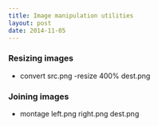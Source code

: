 ```yaml
---
title: Image manipulation utilities
layout: post
date: 2014-11-05
---
```


### Resizing images
* convert src.png -resize 400% dest.png

### Joining images
* montage left.png right.png dest.png
